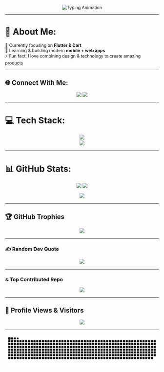 <!-- 🌟 Modern Animated README for Batuhan Gürkan 🌟 -->

<!-- Banner -->
<p align="center">
  <img src="https://readme-typing-svg.herokuapp.com?font=Lexend&weight=600&size=26&duration=4000&pause=1000&color=00F5D4&center=true&vCenter=true&width=700&lines=Hi%2C+I'm+Batuhan+Gürkan+👋;Flutter+%26+Dart+Developer+🚀;Always+Learning+New+Techs+💡;Building+Modern+Apps+With+Passion+🔥" alt="Typing Animation" />
</p>

---

# 💫 About Me:
🔭 Currently focusing on **Flutter & Dart**  
🌱 Learning & building modern **mobile + web apps**  
⚡ Fun fact: I love combining design & technology to create amazing products  

---

## 🌐 Connect With Me:
<p align="center">
  <a href="https://instagram.com/bthn_grkn"><img src="https://skillicons.dev/icons?i=instagram" width="45px" /></a>
  <a href="https://www.linkedin.com/in/batuhanngurkan/"><img src="https://skillicons.dev/icons?i=linkedin" width="45px" /></a>
</p>

---

# 💻 Tech Stack:
<p align="center">
  <img src="https://skillicons.dev/icons?i=dart,flutter,firebase,mysql,mssql,unreal" /><br/>
  <img src="https://skillicons.dev/icons?i=git,github,figma,vscode,androidstudio" />
</p>

---

# 📊 GitHub Stats:
<p align="center">
  <img src="https://github-readme-stats.vercel.app/api?username=batuhangurkan&show_icons=true&theme=radical&hide_border=true" height="180em" />
  <img src="https://github-readme-streak-stats.herokuapp.com/?user=batuhangurkan&theme=radical&hide_border=true" height="180em" />
</p>

<p align="center">
  <img src="https://github-readme-stats.vercel.app/api/top-langs/?username=batuhangurkan&layout=compact&theme=radical&hide_border=true" />
</p>

---

## 🏆 GitHub Trophies
<p align="center">
  <img src="https://github-profile-trophy.vercel.app/?username=batuhangurkan&theme=radical&no-frame=true&row=1&column=6" />
</p>

---

### ✍️ Random Dev Quote
<p align="center">
  <img src="https://quotes-github-readme.vercel.app/api?type=horizontal&theme=radical" />
</p>

---

### 🔝 Top Contributed Repo
<p align="center">
  <img src="https://github-contributor-stats.vercel.app/api?username=batuhangurkan&limit=5&theme=radical&combine_all_yearly_contributions=true" />
</p>

---

## 👀 Profile Views & Visitors
<p align="center">
  <img src="https://visitcount.itsvg.in/api?id=batuhangurkan&icon=2&color=12" />
</p>

---

<!-- Footer Animation -->
<p align="center">
  <img src="https://raw.githubusercontent.com/platane/snk/output/github-contribution-grid-snake.svg" alt="snake animation" />
</p>
